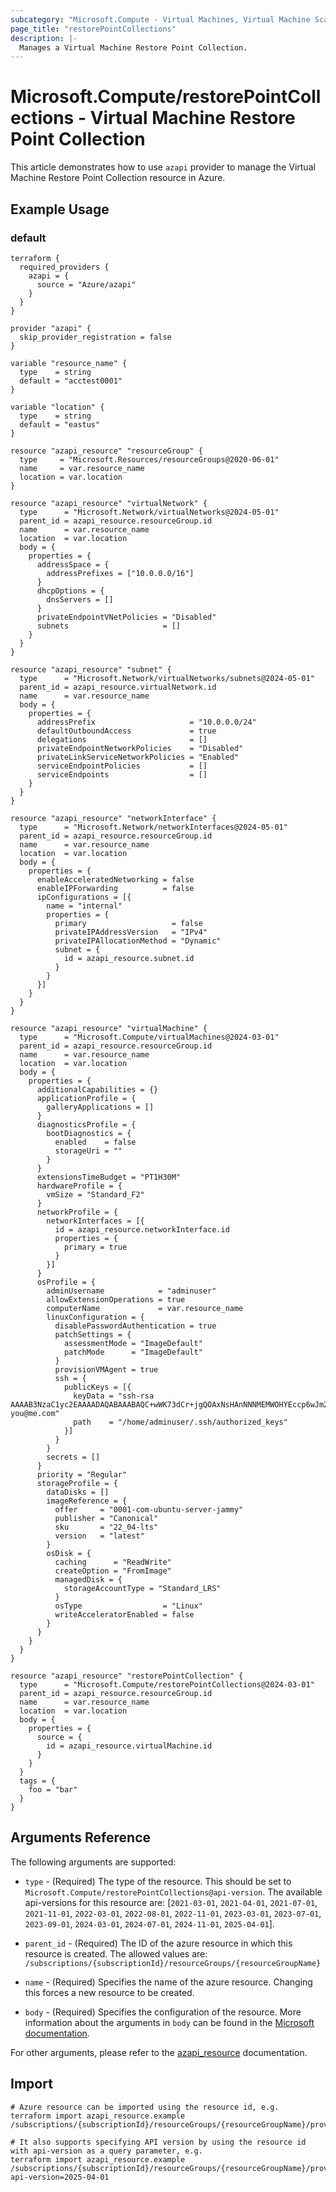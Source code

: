 ```yaml
---
subcategory: "Microsoft.Compute - Virtual Machines, Virtual Machine Scale Sets"
page_title: "restorePointCollections"
description: |-
  Manages a Virtual Machine Restore Point Collection.
---
```


# Microsoft.Compute/restorePointCollections - Virtual Machine Restore Point Collection

This article demonstrates how to use `azapi` provider to manage the Virtual Machine Restore Point Collection resource in Azure.

## Example Usage

### default

```hcl
terraform {
  required_providers {
    azapi = {
      source = "Azure/azapi"
    }
  }
}

provider "azapi" {
  skip_provider_registration = false
}

variable "resource_name" {
  type    = string
  default = "acctest0001"
}

variable "location" {
  type    = string
  default = "eastus"
}

resource "azapi_resource" "resourceGroup" {
  type     = "Microsoft.Resources/resourceGroups@2020-06-01"
  name     = var.resource_name
  location = var.location
}

resource "azapi_resource" "virtualNetwork" {
  type      = "Microsoft.Network/virtualNetworks@2024-05-01"
  parent_id = azapi_resource.resourceGroup.id
  name      = var.resource_name
  location  = var.location
  body = {
    properties = {
      addressSpace = {
        addressPrefixes = ["10.0.0.0/16"]
      }
      dhcpOptions = {
        dnsServers = []
      }
      privateEndpointVNetPolicies = "Disabled"
      subnets                     = []
    }
  }
}

resource "azapi_resource" "subnet" {
  type      = "Microsoft.Network/virtualNetworks/subnets@2024-05-01"
  parent_id = azapi_resource.virtualNetwork.id
  name      = var.resource_name
  body = {
    properties = {
      addressPrefix                     = "10.0.0.0/24"
      defaultOutboundAccess             = true
      delegations                       = []
      privateEndpointNetworkPolicies    = "Disabled"
      privateLinkServiceNetworkPolicies = "Enabled"
      serviceEndpointPolicies           = []
      serviceEndpoints                  = []
    }
  }
}

resource "azapi_resource" "networkInterface" {
  type      = "Microsoft.Network/networkInterfaces@2024-05-01"
  parent_id = azapi_resource.resourceGroup.id
  name      = var.resource_name
  location  = var.location
  body = {
    properties = {
      enableAcceleratedNetworking = false
      enableIPForwarding          = false
      ipConfigurations = [{
        name = "internal"
        properties = {
          primary                   = false
          privateIPAddressVersion   = "IPv4"
          privateIPAllocationMethod = "Dynamic"
          subnet = {
            id = azapi_resource.subnet.id
          }
        }
      }]
    }
  }
}

resource "azapi_resource" "virtualMachine" {
  type      = "Microsoft.Compute/virtualMachines@2024-03-01"
  parent_id = azapi_resource.resourceGroup.id
  name      = var.resource_name
  location  = var.location
  body = {
    properties = {
      additionalCapabilities = {}
      applicationProfile = {
        galleryApplications = []
      }
      diagnosticsProfile = {
        bootDiagnostics = {
          enabled    = false
          storageUri = ""
        }
      }
      extensionsTimeBudget = "PT1H30M"
      hardwareProfile = {
        vmSize = "Standard_F2"
      }
      networkProfile = {
        networkInterfaces = [{
          id = azapi_resource.networkInterface.id
          properties = {
            primary = true
          }
        }]
      }
      osProfile = {
        adminUsername            = "adminuser"
        allowExtensionOperations = true
        computerName             = var.resource_name
        linuxConfiguration = {
          disablePasswordAuthentication = true
          patchSettings = {
            assessmentMode = "ImageDefault"
            patchMode      = "ImageDefault"
          }
          provisionVMAgent = true
          ssh = {
            publicKeys = [{
              keyData = "ssh-rsa AAAAB3NzaC1yc2EAAAADAQABAAABAQC+wWK73dCr+jgQOAxNsHAnNNNMEMWOHYEccp6wJm2gotpr9katuF/ZAdou5AaW1C61slRkHRkpRRX9FA9CYBiitZgvCCz+3nWNN7l/Up54Zps/pHWGZLHNJZRYyAB6j5yVLMVHIHriY49d/GZTZVNB8GoJv9Gakwc/fuEZYYl4YDFiGMBP///TzlI4jhiJzjKnEvqPFki5p2ZRJqcbCiF4pJrxUQR/RXqVFQdbRLZgYfJ8xGB878RENq3yQ39d8dVOkq4edbkzwcUmwwwkYVPIoDGsYLaRHnG+To7FvMeyO7xDVQkMKzopTQV8AuKpyvpqu0a9pWOMaiCyDytO7GGN you@me.com"
              path    = "/home/adminuser/.ssh/authorized_keys"
            }]
          }
        }
        secrets = []
      }
      priority = "Regular"
      storageProfile = {
        dataDisks = []
        imageReference = {
          offer     = "0001-com-ubuntu-server-jammy"
          publisher = "Canonical"
          sku       = "22_04-lts"
          version   = "latest"
        }
        osDisk = {
          caching      = "ReadWrite"
          createOption = "FromImage"
          managedDisk = {
            storageAccountType = "Standard_LRS"
          }
          osType                  = "Linux"
          writeAcceleratorEnabled = false
        }
      }
    }
  }
}

resource "azapi_resource" "restorePointCollection" {
  type      = "Microsoft.Compute/restorePointCollections@2024-03-01"
  parent_id = azapi_resource.resourceGroup.id
  name      = var.resource_name
  location  = var.location
  body = {
    properties = {
      source = {
        id = azapi_resource.virtualMachine.id
      }
    }
  }
  tags = {
    foo = "bar"
  }
}
```



## Arguments Reference

The following arguments are supported:

* `type` - (Required) The type of the resource. This should be set to `Microsoft.Compute/restorePointCollections@api-version`. The available api-versions for this resource are: [`2021-03-01`, `2021-04-01`, `2021-07-01`, `2021-11-01`, `2022-03-01`, `2022-08-01`, `2022-11-01`, `2023-03-01`, `2023-07-01`, `2023-09-01`, `2024-03-01`, `2024-07-01`, `2024-11-01`, `2025-04-01`].

* `parent_id` - (Required) The ID of the azure resource in which this resource is created. The allowed values are:  
  `/subscriptions/{subscriptionId}/resourceGroups/{resourceGroupName}`

* `name` - (Required) Specifies the name of the azure resource. Changing this forces a new resource to be created.

* `body` - (Required) Specifies the configuration of the resource. More information about the arguments in `body` can be found in the [Microsoft documentation](https://learn.microsoft.com/en-us/azure/templates/Microsoft.Compute/restorePointCollections?pivots=deployment-language-terraform).

For other arguments, please refer to the [azapi_resource](https://registry.terraform.io/providers/Azure/azapi/latest/docs/resources/resource) documentation.

## Import

 ```shell
 # Azure resource can be imported using the resource id, e.g.
 terraform import azapi_resource.example /subscriptions/{subscriptionId}/resourceGroups/{resourceGroupName}/providers/Microsoft.Compute/restorePointCollections/{resourceName}
 
 # It also supports specifying API version by using the resource id with api-version as a query parameter, e.g.
 terraform import azapi_resource.example /subscriptions/{subscriptionId}/resourceGroups/{resourceGroupName}/providers/Microsoft.Compute/restorePointCollections/{resourceName}?api-version=2025-04-01
 ```
